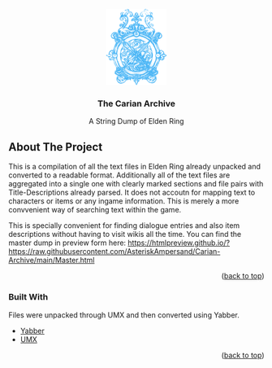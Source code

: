 <div id="top"></div>
<!--
*** Thanks for checking out the Best-README-Template. If you have a suggestion
*** that would make this better, please fork the repo and create a pull request
*** or simply open an issue with the tag "enhancement".
*** Don't forget to give the project a star!
*** Thanks again! Now go create something AMAZING! :D
-->



<!-- PROJECT LOGO -->
<br />
<div align="center">
  <img src="Crest.png" alt="Logo" width="120">

  <h3 align="center">The Carian Archive</h3>

  <p align="center">
    A String Dump of Elden Ring
  </p>
</div>


<!-- ABOUT THE PROJECT -->
## About The Project

This is a compilation of all the text files in Elden Ring already unpacked and converted to a readable format. Additionally all of the text files are aggregated into a single one with clearly marked sections and file pairs with Title-Descriptions already parsed. It does not accoutn for mapping text to characters or items or any ingame information. This is merely a more convvenient way of searching text within the game.

This is specially convenient for finding dialogue entries and also item descriptions without having to visit wikis all the time.
You can find the master dump in preview form here: https://htmlpreview.github.io/?https://raw.githubusercontent.com/AsteriskAmpersand/Carian-Archive/main/Master.html

<p align="right">(<a href="#top">back to top</a>)</p>

### Built With

Files were unpacked through UMX and then converted using Yabber.

* [Yabber](https://github.com/JKAnderson/Yabber)
* [UMX](https://www.patreon.com/MaxTheMiracle)

<p align="right">(<a href="#top">back to top</a>)</p>
